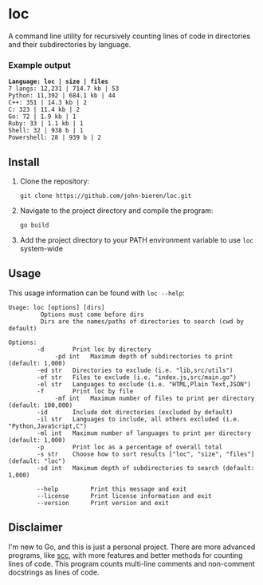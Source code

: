 # loc

A command line utility for recursively counting lines of code in directories and their subdirectories by language.

### Example output

<pre>
<code><b>Language: loc | size | files</b>
7 langs: 12,231 | 714.7 kb | 53
Python: 11,392 | 684.1 kb | 44
C++: 351 | 14.3 kb | 2
C: 323 | 11.4 kb | 2
Go: 72 | 1.9 kb | 1
Ruby: 33 | 1.1 kb | 1
Shell: 32 | 938 b | 1
Powershell: 28 | 939 b | 2
</code></pre>

## Install

1. Clone the repository:
    ```
    git clone https://github.com/john-bieren/loc.git
    ```
2. Navigate to the project directory and compile the program:
    ```
    go build
    ```
3. Add the project directory to your PATH environment variable to use `loc` system-wide

## Usage

This usage information can be found with `loc --help`:

```
Usage: loc [options] [dirs]
         Options must come before dirs
         Dirs are the names/paths of directories to search (cwd by default)

Options:
        -d        Print loc by directory
             -pd int   Maximum depth of subdirectories to print (default: 1,000)
        -ed str   Directories to exclude (i.e. "lib,src/utils")
        -ef str   Files to exclude (i.e. "index.js,src/main.go")
        -el str   Languages to exclude (i.e. "HTML,Plain Text,JSON")
        -f        Print loc by file
             -mf int   Maximum number of files to print per directory (default: 100,000)
        -id       Include dot directories (excluded by default)
        -il str   Languages to include, all others excluded (i.e. "Python,JavaScript,C")
        -ml int   Maximum number of languages to print per directory (default: 1,000)
        -p        Print loc as a percentage of overall total
        -s str    Choose how to sort results ["loc", "size", "files"] (default: "loc")
        -sd int   Maximum depth of subdirectories to search (default: 1,000)

        --help         Print this message and exit
        --license      Print license information and exit
        --version      Print version and exit
```

## Disclaimer

I'm new to Go, and this is just a personal project. There are more advanced programs, like [scc](https://github.com/boyter/scc), with more features and better methods for counting lines of code. This program counts multi-line comments and non-comment docstrings as lines of code.
